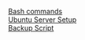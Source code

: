 [Bash commands](commands.md)<br>
[Ubuntu Server Setup](UbuntuServer_Setup.md)<br>
[Backup Script](BackupScript.md)<br>
